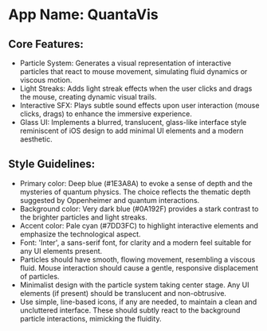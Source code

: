 # **App Name**: QuantaVis

## Core Features:

- Particle System: Generates a visual representation of interactive particles that react to mouse movement, simulating fluid dynamics or viscous motion.
- Light Streaks: Adds light streak effects when the user clicks and drags the mouse, creating dynamic visual trails.
- Interactive SFX: Plays subtle sound effects upon user interaction (mouse clicks, drags) to enhance the immersive experience.
- Glass UI: Implements a blurred, translucent, glass-like interface style reminiscent of iOS design to add minimal UI elements and a modern aesthetic.

## Style Guidelines:

- Primary color: Deep blue (#1E3A8A) to evoke a sense of depth and the mysteries of quantum physics. The choice reflects the thematic depth suggested by Oppenheimer and quantum interactions.
- Background color: Very dark blue (#0A192F) provides a stark contrast to the brighter particles and light streaks.
- Accent color: Pale cyan (#7DD3FC) to highlight interactive elements and emphasize the technological aspect.
- Font: 'Inter', a sans-serif font, for clarity and a modern feel suitable for any UI elements present.
- Particles should have smooth, flowing movement, resembling a viscous fluid. Mouse interaction should cause a gentle, responsive displacement of particles.
- Minimalist design with the particle system taking center stage. Any UI elements (if present) should be translucent and non-obtrusive.
- Use simple, line-based icons, if any are needed, to maintain a clean and uncluttered interface. These should subtly react to the background particle interactions, mimicking the fluidity.